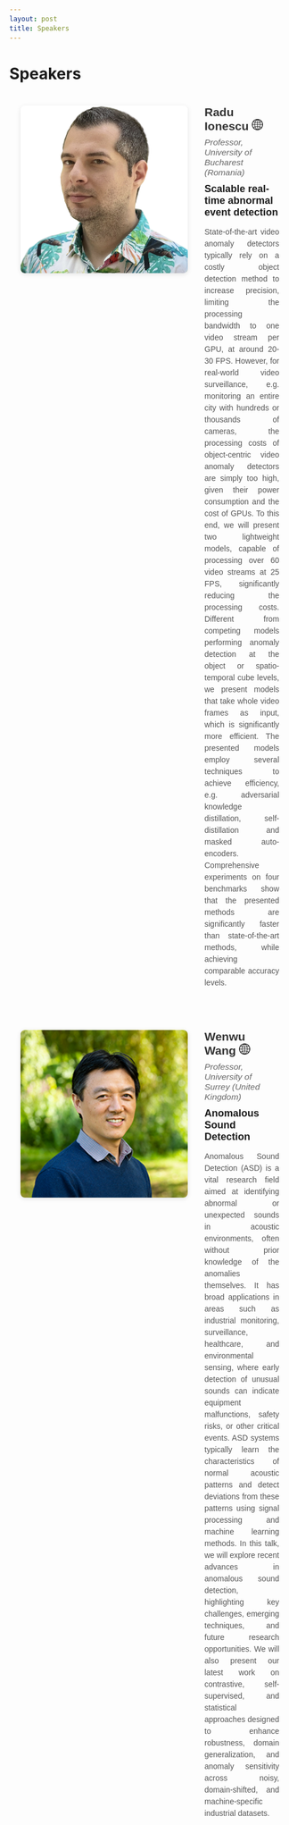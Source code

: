 ```yaml
---
layout: post
title: Speakers
---
```


<style>
        .profile-container {
            display: flex;
            align-items: flex-start;
            gap: 30px;
            margin: 20px auto;
            padding: 20px;
            font-family: Arial, sans-serif;
        }

        .profile-image {
            width: 300px;
            height: 300px;
            object-fit: cover;
            border-radius: 8px;
            box-shadow: 0 2px 8px rgba(0,0,0,0.1);
        }

        .profile-info {
            flex: 1;
        }

        .profile-name {
            font-weight: bold;
            font-size: 1.5em;
            margin: 0 0 8px 0;
            color: #333;
        }

        .profile-links {
            font-style: italic;
            font-size: 1.1em;
            margin: 0 0 15px 0;
        }

        img.link {
            width:20px;
        }

        .profile-affiliation {
            font-style: italic;
            color: #666;
            margin: 0;
            font-size: 1.1em;
        }

        .profile-bio {
            line-height: 1.6;
            color: #444;
            margin: 0;
        }
        .talk-summary {
            color: #555;
            line-height: 1.5;
            text-align: justify;
        }
        .talk-title {
            font-weight: bold;
            margin-bottom: 8px;
            font-size: 18px;
            margin: 10px 0;
        }

        /* Responsive design for mobile */
        @media (max-width: 600px) {
            .profile-container {
                flex-direction: column;
                text-align: center;
            }

            .profile-image {
                width: 150px;
                height: 150px;
            }
        }
</style>

<h1>Speakers</h1>

<div class="profile-container">
    <img src="assets/img/photos/radu.png" alt="Radu" class="profile-image">
    <div class="profile-info">
        <h2 class="profile-name">Radu Ionescu <a href="https://raduionescu.herokuapp.com"><img src="assets/img/globe.png" class="link"></a></h2>
        <p class="profile-affiliation">Professor, University of Bucharest (Romania)</p>
        <p class="talk-title">Scalable real-time abnormal event detection</p>
        <p class="talk-summary">
State-of-the-art video anomaly detectors typically rely on a costly object detection method to increase precision, limiting the processing bandwidth to one video stream per GPU, at around 20-30 FPS. However, for real-world video surveillance, e.g. monitoring an entire city with hundreds or thousands of cameras, the processing costs of object-centric video anomaly detectors are simply too high, given their power consumption and the cost of GPUs. To this end, we will present two lightweight models, capable of processing over 60 video streams at 25 FPS, significantly reducing the processing costs. Different from competing models performing anomaly detection at the object or spatio-temporal cube levels, we present models that take whole video frames as input, which is significantly more efficient. The presented models employ several techniques to achieve efficiency, e.g. adversarial knowledge distillation, self-distillation and masked auto-encoders. Comprehensive experiments on four benchmarks show that the presented methods are significantly faster than state-of-the-art methods, while achieving comparable accuracy levels.
        </p>
    </div>
</div>

<div class="profile-container">
    <img src="assets/img/photos/wenwu.png" alt="Wenwu" class="profile-image">
    <div class="profile-info">
        <h2 class="profile-name">Wenwu Wang <a href="https://personalpages.surrey.ac.uk/w.wang/"><img src="assets/img/globe.png" class="link"></a></h2>
        <p class="profile-affiliation">Professor, University of Surrey (United Kingdom)</p>
        <p class="talk-title">Anomalous Sound Detection</p>
        <p class="talk-summary">
Anomalous Sound Detection (ASD) is a vital research field aimed at identifying abnormal or unexpected sounds in acoustic environments, often without prior knowledge of the anomalies themselves. It has broad applications in areas such as industrial monitoring, surveillance, healthcare, and environmental sensing, where early detection of unusual sounds can indicate equipment malfunctions, safety risks, or other critical events. ASD systems typically learn the characteristics of normal acoustic patterns and detect deviations from these patterns using signal processing and machine learning methods. In this talk, we will explore recent advances in anomalous sound detection, highlighting key challenges, emerging techniques, and future research opportunities. We will also present our latest work on contrastive, self-supervised, and statistical approaches designed to enhance robustness, domain generalization, and anomaly sensitivity across noisy, domain-shifted, and machine-specific industrial datasets.
        </p>
    </div>
</div>


